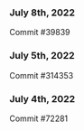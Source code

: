 ### July 8th, 2022

Commit #39839

### July 5th, 2022

Commit #314353


### July 4th, 2022

Commit #72281
